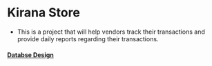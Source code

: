 # Kirana Store

- This is a project that will help vendors track their transactions and provide daily reports regarding their transactions.

#### [Databse Design](https://dbdiagram.io/d/65942129ac844320ae1b4cc0)

